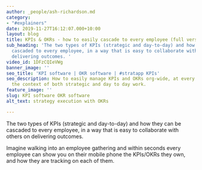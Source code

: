 ```yaml
---
author: _people/ash-richardson.md
category:
- "#explainers"
date: 2019-11-27T16:12:07.000+10:00
layout: blog
title: KPIs & OKRs - how to easily cascade to every employee (full version)
sub_heading: 'The two types of KPIs (strategic and day-to-day) and how they can be
  cascaded to every employee, in a way that is easy to collaborate with others on
  delivering outcomes. '
video_id: 1DFzCQIeVWg
banner_image: ''
seo_title: 'KPI software | OKR software | #stratapp KPIs'
seo_description: How to easily manage KPIs and OKRs org-wide, at every level, within
  the context of both strategic and day to day work.
feature_image: ''
slug: KPI software OKR software
alt_text: strategy execution with OKRs

---
```

The two types of KPIs (strategic and day-to-day) and how they can be cascaded to every employee, in a way that is easy to collaborate with others on delivering outcomes.

Imagine walking into an employee gathering and within seconds every employee can show you on their mobile phone the KPIs/OKRs they own, and how they are tracking on each of them.